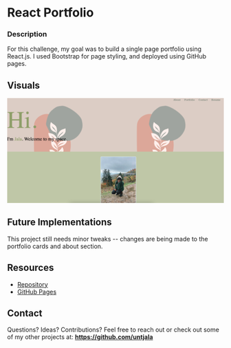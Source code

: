 # React Portfolio
### Description
For this challenge, my goal was to build a single page portfolio using React.js. I used Bootstrap for page styling, and deployed using GitHub pages.

## Visuals 
![Site](public/portfolio.png)

## Future Implementations 
This project still needs minor tweaks -- changes are being made to the portfolio cards and about section.

## Resources 
 * [Repository](https://github.com/untjala/react-portfolio)
 * [GitHub Pages](https://untjala.github.io/react-portfolio/)

## Contact
Questions? Ideas? Contributions? Feel free to reach out or check out some of my other projects at: **https://github.com/untjala**
